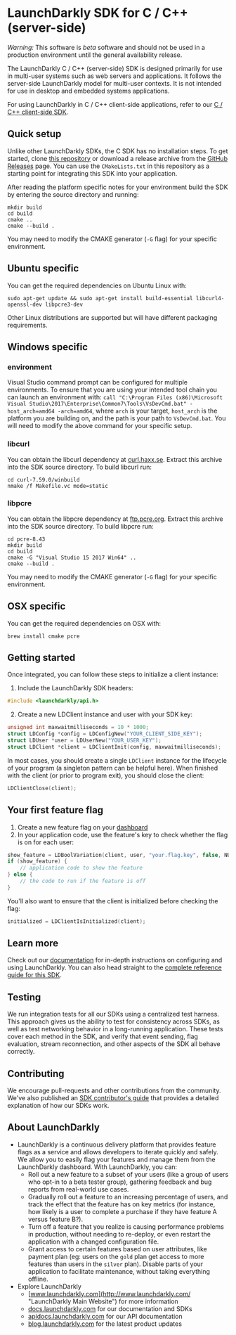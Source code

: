 LaunchDarkly SDK for C / C++ (server-side)
===================================

*Warning:* This software is *beta* software and should not be used in a production environment until the general availability release.

The LaunchDarkly C / C++ (server-side) SDK is designed primarily for use in multi-user systems such as web servers and applications. It follows the server-side LaunchDarkly model for multi-user contexts. It is not intended for use in desktop and embedded systems applications.

For using LaunchDarkly in C / C++ client-side applications, refer to our [C / C++ client-side SDK](https://github.com/launchdarkly/c-client-sdk).

Quick setup
-------------------

Unlike other LaunchDarkly SDKs, the C SDK has no installation steps. To get started, clone [this repository](https://github.com/launchdarkly/c-server-sdk) or download a release archive from the [GitHub Releases](https://github.com/launchdarkly/c-server-sdk/releases) page. You can use the `CMakeLists.txt` in this repository as a starting point for integrating this SDK into your application.

After reading the platform specific notes for your environment build the SDK by entering the source directory and running:

```
mkdir build
cd build
cmake ..
cmake --build .
```

You may need to modify the CMAKE generator (`-G` flag) for your specific environment.

## Ubuntu specific

You can get the required dependencies on Ubuntu Linux with:

```
sudo apt-get update && sudo apt-get install build-essential libcurl4-openssl-dev libpcre3-dev
```

Other Linux distributions are supported but will have different packaging requirements.

## Windows specific

### environment

Visual Studio command prompt can be configured for multiple environments. To ensure that you are using your intended tool chain you can launch an environment with: `call "C:\Program Files (x86)\Microsoft Visual Studio\2017\Enterprise\Common7\Tools\VsDevCmd.bat" -host_arch=amd64 -arch=amd64`, where `arch` is your target, `host_arch` is the platform you are building on, and the path is your path to `VsDevCmd.bat`. You will need to modify the above command for your specific setup.

### libcurl

You can obtain the libcurl dependency at [curl.haxx.se](https://curl.haxx.se/download/curl-7.59.0.zip). Extract this archive into the SDK source directory. To build libcurl run:

```
cd curl-7.59.0/winbuild
nmake /f Makefile.vc mode=static
```

### libpcre

You can obtain the libpcre dependency at [ftp.pcre.org](https://ftp.pcre.org/pub/pcre/pcre-8.43.zip). Extract this archive into the SDK source directory. To build libpcre run:

```
cd pcre-8.43
mkdir build
cd build
cmake -G "Visual Studio 15 2017 Win64" ..
cmake --build .
```

You may need to modify the CMAKE generator (`-G` flag) for your specific environment.

## OSX specific

You can get the required dependencies on OSX with:

```
brew install cmake pcre
```

Getting started
---------------

Once integrated, you can follow these steps to initialize a client instance:

1. Include the LaunchDarkly SDK headers:

```C
#include <launchdarkly/api.h>
```

2. Create a new LDClient instance and user with your SDK key:

```C
unsigned int maxwaitmilliseconds = 10 * 1000;
struct LDConfig *config = LDConfigNew("YOUR_CLIENT_SIDE_KEY");
struct LDUser *user = LDUserNew("YOUR_USER_KEY");
struct LDClient *client = LDClientInit(config, maxwaitmilliseconds);
```

In most cases, you should create a single `LDClient` instance for the lifecycle of your program (a singleton pattern can be helpful here). When finished with the client (or prior to program exit), you should close the client:

```C
LDClientClose(client);
```

Your first feature flag
-----------------------

1. Create a new feature flag on your [dashboard](https://app.launchdarkly.com)
2. In your application code, use the feature's key to check whether the flag is on for each user:

```C
show_feature = LDBoolVariation(client, user, "your.flag.key", false, NULL);
if (show_feature) {
    // application code to show the feature
} else {
    // the code to run if the feature is off
}
```

You'll also want to ensure that the client is initialized before checking the flag:

```C
initialized = LDClientIsInitialized(client);
```

Learn more
-----------

Check out our [documentation](http://docs.launchdarkly.com) for in-depth instructions on configuring and using LaunchDarkly. You can also head straight to the [complete reference guide for this SDK](http://docs.launchdarkly.com/v2.0/docs/c-server-side-sdk-reference).

Testing
-------

We run integration tests for all our SDKs using a centralized test harness. This approach gives us the ability to test for consistency across SDKs, as well as test networking behavior in a long-running application. These tests cover each method in the SDK, and verify that event sending, flag evaluation, stream reconnection, and other aspects of the SDK all behave correctly.

Contributing
------------

We encourage pull-requests and other contributions from the community. We've also published an [SDK contributor's guide](http://docs.launchdarkly.com/v2.0/docs/sdk-contributors-guide) that provides a detailed explanation of how our SDKs work.

About LaunchDarkly
-----------

* LaunchDarkly is a continuous delivery platform that provides feature flags as a service and allows developers to iterate quickly and safely. We allow you to easily flag your features and manage them from the LaunchDarkly dashboard.  With LaunchDarkly, you can:
    * Roll out a new feature to a subset of your users (like a group of users who opt-in to a beta tester group), gathering feedback and bug reports from real-world use cases.
    * Gradually roll out a feature to an increasing percentage of users, and track the effect that the feature has on key metrics (for instance, how likely is a user to complete a purchase if they have feature A versus feature B?).
    * Turn off a feature that you realize is causing performance problems in production, without needing to re-deploy, or even restart the application with a changed configuration file.
    * Grant access to certain features based on user attributes, like payment plan (eg: users on the `gold` plan get access to more features than users in the `silver` plan). Disable parts of your application to facilitate maintenance, without taking everything offline.
* Explore LaunchDarkly
    * [www.launchdarkly.com](http://www.launchdarkly.com/ "LaunchDarkly Main Website") for more information
    * [docs.launchdarkly.com](http://docs.launchdarkly.com/  "LaunchDarkly Documentation") for our documentation and SDKs
    * [apidocs.launchdarkly.com](http://apidocs.launchdarkly.com/  "LaunchDarkly API Documentation") for our API documentation
    * [blog.launchdarkly.com](http://blog.launchdarkly.com/  "LaunchDarkly Blog Documentation") for the latest product updates
